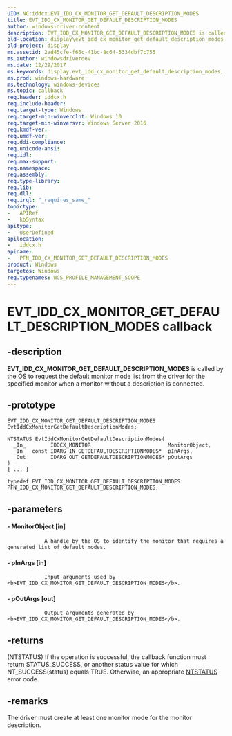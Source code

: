 ```yaml
---
UID: NC:iddcx.EVT_IDD_CX_MONITOR_GET_DEFAULT_DESCRIPTION_MODES
title: EVT_IDD_CX_MONITOR_GET_DEFAULT_DESCRIPTION_MODES
author: windows-driver-content
description: EVT_IDD_CX_MONITOR_GET_DEFAULT_DESCRIPTION_MODES is called by the OS to request the default monitor mode list from the driver for the specified monitor when a monitor without a description is connected.
old-location: display\evt_idd_cx_monitor_get_default_description_modes.htm
old-project: display
ms.assetid: 2ad45cfe-f65c-41bc-8c64-5334dbf7c755
ms.author: windowsdriverdev
ms.date: 12/29/2017
ms.keywords: display.evt_idd_cx_monitor_get_default_description_modes, EvtIddCxMonitorGetDefaultDescriptionModes callback function [Display Devices], EvtIddCxMonitorGetDefaultDescriptionModes, EVT_IDD_CX_MONITOR_GET_DEFAULT_DESCRIPTION_MODES, EVT_IDD_CX_MONITOR_GET_DEFAULT_DESCRIPTION_MODES, iddcx/EvtIddCxMonitorGetDefaultDescriptionModes, PFN_IDD_CX_MONITOR_GET_DEFAULT_DESCRIPTION_MODES callback function pointer [Display Devices], PFN_IDD_CX_MONITOR_GET_DEFAULT_DESCRIPTION_MODES
ms.prod: windows-hardware
ms.technology: windows-devices
ms.topic: callback
req.header: iddcx.h
req.include-header: 
req.target-type: Windows
req.target-min-winverclnt: Windows 10
req.target-min-winversvr: Windows Server 2016
req.kmdf-ver: 
req.umdf-ver: 
req.ddi-compliance: 
req.unicode-ansi: 
req.idl: 
req.max-support: 
req.namespace: 
req.assembly: 
req.type-library: 
req.lib: 
req.dll: 
req.irql: "_requires_same_"
topictype:
-	APIRef
-	kbSyntax
apitype:
-	UserDefined
apilocation:
-	iddcx.h
apiname:
-	PFN_IDD_CX_MONITOR_GET_DEFAULT_DESCRIPTION_MODES
product: Windows
targetos: Windows
req.typenames: WCS_PROFILE_MANAGEMENT_SCOPE
---
```


# EVT_IDD_CX_MONITOR_GET_DEFAULT_DESCRIPTION_MODES callback


## -description


<b>EVT_IDD_CX_MONITOR_GET_DEFAULT_DESCRIPTION_MODES</b> is called by the OS to request the default monitor mode list from the driver for the specified monitor when a monitor without a description is connected.


## -prototype


````
EVT_IDD_CX_MONITOR_GET_DEFAULT_DESCRIPTION_MODES EvtIddCxMonitorGetDefaultDescriptionModes;

NTSTATUS EvtIddCxMonitorGetDefaultDescriptionModes(
  _In_        IDDCX_MONITOR                         MonitorObject,
  _In_  const IDARG_IN_GETDEFAULTDESCRIPTIONMODES*  pInArgs,
  _Out_       IDARG_OUT_GETDEFAULTDESCRIPTIONMODES* pOutArgs
)
{ ... }

typedef EVT_IDD_CX_MONITOR_GET_DEFAULT_DESCRIPTION_MODES PFN_IDD_CX_MONITOR_GET_DEFAULT_DESCRIPTION_MODES;
````


## -parameters




#### - MonitorObject [in]


                    
                A handle by the OS to identify the monitor that requires a generated list of default modes.


#### - pInArgs [in]


                    
                Input arguments used by <b>EVT_IDD_CX_MONITOR_GET_DEFAULT_DESCRIPTION_MODES</b>.


#### - pOutArgs [out]


                    
                Output arguments generated by <b>EVT_IDD_CX_MONITOR_GET_DEFAULT_DESCRIPTION_MODES</b>.


## -returns



(NTSTATUS) If the operation is successful, the callback function must return STATUS_SUCCESS, or another status value for which NT_SUCCESS(status) equals TRUE. Otherwise, an appropriate <a href="https://msdn.microsoft.com/7792201b-63bb-4db5-803d-2af02893d505">NTSTATUS</a> error code. 
                    



## -remarks


The driver must create at least one monitor mode for the monitor description.


